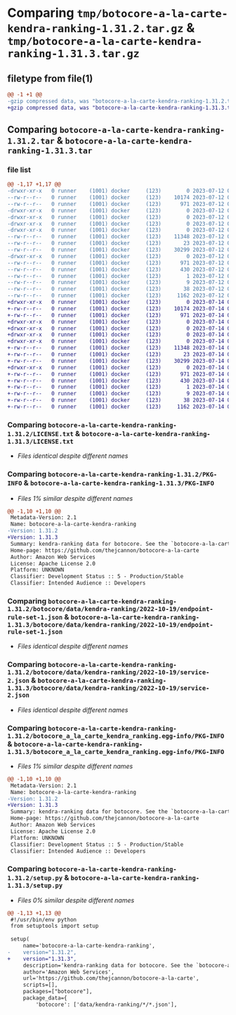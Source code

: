 # Comparing `tmp/botocore-a-la-carte-kendra-ranking-1.31.2.tar.gz` & `tmp/botocore-a-la-carte-kendra-ranking-1.31.3.tar.gz`

## filetype from file(1)

```diff
@@ -1 +1 @@
-gzip compressed data, was "botocore-a-la-carte-kendra-ranking-1.31.2.tar", last modified: Wed Jul 12 01:44:40 2023, max compression
+gzip compressed data, was "botocore-a-la-carte-kendra-ranking-1.31.3.tar", last modified: Fri Jul 14 01:46:18 2023, max compression
```

## Comparing `botocore-a-la-carte-kendra-ranking-1.31.2.tar` & `botocore-a-la-carte-kendra-ranking-1.31.3.tar`

### file list

```diff
@@ -1,17 +1,17 @@
-drwxr-xr-x   0 runner    (1001) docker     (123)        0 2023-07-12 01:44:40.167287 botocore-a-la-carte-kendra-ranking-1.31.2/
--rw-r--r--   0 runner    (1001) docker     (123)    10174 2023-07-12 01:44:39.000000 botocore-a-la-carte-kendra-ranking-1.31.2/LICENSE.txt
--rw-r--r--   0 runner    (1001) docker     (123)      971 2023-07-12 01:44:40.167287 botocore-a-la-carte-kendra-ranking-1.31.2/PKG-INFO
-drwxr-xr-x   0 runner    (1001) docker     (123)        0 2023-07-12 01:44:40.167287 botocore-a-la-carte-kendra-ranking-1.31.2/botocore/
-drwxr-xr-x   0 runner    (1001) docker     (123)        0 2023-07-12 01:44:40.167287 botocore-a-la-carte-kendra-ranking-1.31.2/botocore/data/
-drwxr-xr-x   0 runner    (1001) docker     (123)        0 2023-07-12 01:44:40.167287 botocore-a-la-carte-kendra-ranking-1.31.2/botocore/data/kendra-ranking/
-drwxr-xr-x   0 runner    (1001) docker     (123)        0 2023-07-12 01:44:40.167287 botocore-a-la-carte-kendra-ranking-1.31.2/botocore/data/kendra-ranking/2022-10-19/
--rw-r--r--   0 runner    (1001) docker     (123)    11348 2023-07-12 01:44:12.000000 botocore-a-la-carte-kendra-ranking-1.31.2/botocore/data/kendra-ranking/2022-10-19/endpoint-rule-set-1.json
--rw-r--r--   0 runner    (1001) docker     (123)       23 2023-07-12 01:44:12.000000 botocore-a-la-carte-kendra-ranking-1.31.2/botocore/data/kendra-ranking/2022-10-19/paginators-1.json
--rw-r--r--   0 runner    (1001) docker     (123)    30299 2023-07-12 01:44:12.000000 botocore-a-la-carte-kendra-ranking-1.31.2/botocore/data/kendra-ranking/2022-10-19/service-2.json
-drwxr-xr-x   0 runner    (1001) docker     (123)        0 2023-07-12 01:44:40.167287 botocore-a-la-carte-kendra-ranking-1.31.2/botocore_a_la_carte_kendra_ranking.egg-info/
--rw-r--r--   0 runner    (1001) docker     (123)      971 2023-07-12 01:44:40.000000 botocore-a-la-carte-kendra-ranking-1.31.2/botocore_a_la_carte_kendra_ranking.egg-info/PKG-INFO
--rw-r--r--   0 runner    (1001) docker     (123)      430 2023-07-12 01:44:40.000000 botocore-a-la-carte-kendra-ranking-1.31.2/botocore_a_la_carte_kendra_ranking.egg-info/SOURCES.txt
--rw-r--r--   0 runner    (1001) docker     (123)        1 2023-07-12 01:44:40.000000 botocore-a-la-carte-kendra-ranking-1.31.2/botocore_a_la_carte_kendra_ranking.egg-info/dependency_links.txt
--rw-r--r--   0 runner    (1001) docker     (123)        9 2023-07-12 01:44:40.000000 botocore-a-la-carte-kendra-ranking-1.31.2/botocore_a_la_carte_kendra_ranking.egg-info/top_level.txt
--rw-r--r--   0 runner    (1001) docker     (123)       38 2023-07-12 01:44:40.167287 botocore-a-la-carte-kendra-ranking-1.31.2/setup.cfg
--rw-r--r--   0 runner    (1001) docker     (123)     1162 2023-07-12 01:44:39.000000 botocore-a-la-carte-kendra-ranking-1.31.2/setup.py
+drwxr-xr-x   0 runner    (1001) docker     (123)        0 2023-07-14 01:46:18.422745 botocore-a-la-carte-kendra-ranking-1.31.3/
+-rw-r--r--   0 runner    (1001) docker     (123)    10174 2023-07-14 01:46:18.000000 botocore-a-la-carte-kendra-ranking-1.31.3/LICENSE.txt
+-rw-r--r--   0 runner    (1001) docker     (123)      971 2023-07-14 01:46:18.422745 botocore-a-la-carte-kendra-ranking-1.31.3/PKG-INFO
+drwxr-xr-x   0 runner    (1001) docker     (123)        0 2023-07-14 01:46:18.422745 botocore-a-la-carte-kendra-ranking-1.31.3/botocore/
+drwxr-xr-x   0 runner    (1001) docker     (123)        0 2023-07-14 01:46:18.422745 botocore-a-la-carte-kendra-ranking-1.31.3/botocore/data/
+drwxr-xr-x   0 runner    (1001) docker     (123)        0 2023-07-14 01:46:18.422745 botocore-a-la-carte-kendra-ranking-1.31.3/botocore/data/kendra-ranking/
+drwxr-xr-x   0 runner    (1001) docker     (123)        0 2023-07-14 01:46:18.422745 botocore-a-la-carte-kendra-ranking-1.31.3/botocore/data/kendra-ranking/2022-10-19/
+-rw-r--r--   0 runner    (1001) docker     (123)    11348 2023-07-14 01:45:45.000000 botocore-a-la-carte-kendra-ranking-1.31.3/botocore/data/kendra-ranking/2022-10-19/endpoint-rule-set-1.json
+-rw-r--r--   0 runner    (1001) docker     (123)       23 2023-07-14 01:45:45.000000 botocore-a-la-carte-kendra-ranking-1.31.3/botocore/data/kendra-ranking/2022-10-19/paginators-1.json
+-rw-r--r--   0 runner    (1001) docker     (123)    30299 2023-07-14 01:45:45.000000 botocore-a-la-carte-kendra-ranking-1.31.3/botocore/data/kendra-ranking/2022-10-19/service-2.json
+drwxr-xr-x   0 runner    (1001) docker     (123)        0 2023-07-14 01:46:18.422745 botocore-a-la-carte-kendra-ranking-1.31.3/botocore_a_la_carte_kendra_ranking.egg-info/
+-rw-r--r--   0 runner    (1001) docker     (123)      971 2023-07-14 01:46:18.000000 botocore-a-la-carte-kendra-ranking-1.31.3/botocore_a_la_carte_kendra_ranking.egg-info/PKG-INFO
+-rw-r--r--   0 runner    (1001) docker     (123)      430 2023-07-14 01:46:18.000000 botocore-a-la-carte-kendra-ranking-1.31.3/botocore_a_la_carte_kendra_ranking.egg-info/SOURCES.txt
+-rw-r--r--   0 runner    (1001) docker     (123)        1 2023-07-14 01:46:18.000000 botocore-a-la-carte-kendra-ranking-1.31.3/botocore_a_la_carte_kendra_ranking.egg-info/dependency_links.txt
+-rw-r--r--   0 runner    (1001) docker     (123)        9 2023-07-14 01:46:18.000000 botocore-a-la-carte-kendra-ranking-1.31.3/botocore_a_la_carte_kendra_ranking.egg-info/top_level.txt
+-rw-r--r--   0 runner    (1001) docker     (123)       38 2023-07-14 01:46:18.422745 botocore-a-la-carte-kendra-ranking-1.31.3/setup.cfg
+-rw-r--r--   0 runner    (1001) docker     (123)     1162 2023-07-14 01:46:18.000000 botocore-a-la-carte-kendra-ranking-1.31.3/setup.py
```

### Comparing `botocore-a-la-carte-kendra-ranking-1.31.2/LICENSE.txt` & `botocore-a-la-carte-kendra-ranking-1.31.3/LICENSE.txt`

 * *Files identical despite different names*

### Comparing `botocore-a-la-carte-kendra-ranking-1.31.2/PKG-INFO` & `botocore-a-la-carte-kendra-ranking-1.31.3/PKG-INFO`

 * *Files 1% similar despite different names*

```diff
@@ -1,10 +1,10 @@
 Metadata-Version: 2.1
 Name: botocore-a-la-carte-kendra-ranking
-Version: 1.31.2
+Version: 1.31.3
 Summary: kendra-ranking data for botocore. See the `botocore-a-la-carte` package for more info.
 Home-page: https://github.com/thejcannon/botocore-a-la-carte
 Author: Amazon Web Services
 License: Apache License 2.0
 Platform: UNKNOWN
 Classifier: Development Status :: 5 - Production/Stable
 Classifier: Intended Audience :: Developers
```

### Comparing `botocore-a-la-carte-kendra-ranking-1.31.2/botocore/data/kendra-ranking/2022-10-19/endpoint-rule-set-1.json` & `botocore-a-la-carte-kendra-ranking-1.31.3/botocore/data/kendra-ranking/2022-10-19/endpoint-rule-set-1.json`

 * *Files identical despite different names*

### Comparing `botocore-a-la-carte-kendra-ranking-1.31.2/botocore/data/kendra-ranking/2022-10-19/service-2.json` & `botocore-a-la-carte-kendra-ranking-1.31.3/botocore/data/kendra-ranking/2022-10-19/service-2.json`

 * *Files identical despite different names*

### Comparing `botocore-a-la-carte-kendra-ranking-1.31.2/botocore_a_la_carte_kendra_ranking.egg-info/PKG-INFO` & `botocore-a-la-carte-kendra-ranking-1.31.3/botocore_a_la_carte_kendra_ranking.egg-info/PKG-INFO`

 * *Files 1% similar despite different names*

```diff
@@ -1,10 +1,10 @@
 Metadata-Version: 2.1
 Name: botocore-a-la-carte-kendra-ranking
-Version: 1.31.2
+Version: 1.31.3
 Summary: kendra-ranking data for botocore. See the `botocore-a-la-carte` package for more info.
 Home-page: https://github.com/thejcannon/botocore-a-la-carte
 Author: Amazon Web Services
 License: Apache License 2.0
 Platform: UNKNOWN
 Classifier: Development Status :: 5 - Production/Stable
 Classifier: Intended Audience :: Developers
```

### Comparing `botocore-a-la-carte-kendra-ranking-1.31.2/setup.py` & `botocore-a-la-carte-kendra-ranking-1.31.3/setup.py`

 * *Files 0% similar despite different names*

```diff
@@ -1,13 +1,13 @@
 #!/usr/bin/env python
 from setuptools import setup
 
 setup(
     name='botocore-a-la-carte-kendra-ranking',
-    version="1.31.2",
+    version="1.31.3",
     description='kendra-ranking data for botocore. See the `botocore-a-la-carte` package for more info.',
     author='Amazon Web Services',
     url='https://github.com/thejcannon/botocore-a-la-carte',
     scripts=[],
     packages=["botocore"],
     package_data={
         'botocore': ['data/kendra-ranking/*/*.json'],
```

